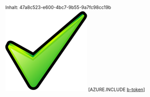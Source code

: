 Inhalt: 47a8c523-e600-4bc7-9b55-9a7fc98cc19b![Bild](c5e1f053-7d1f-4ca6-9d27-c899a9c9cd23.png)
[AZURE.INCLUDE [b-token](d25272cb-d341-4bb3-ace5-efec4058eba7.md)]

